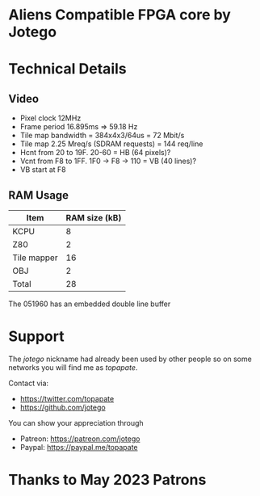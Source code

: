 # Aliens Compatible FPGA core by Jotego

# Technical Details

## Video

- Pixel clock 12MHz
- Frame period 16.895ms => 59.18 Hz
- Tile map bandwidth = 384x4x3/64us = 72 Mbit/s
- Tile map 2.25 Mreq/s (SDRAM requests) = 144 req/line
- Hcnt from 20 to 19F. 20-60 = HB (64 pixels)?
- Vcnt from F8 to 1FF. 1F0 -> F8 -> 110 = VB (40 lines)?
- VB start at F8

## RAM Usage

Item        | RAM size (kB)
------------|-----------
KCPU        |  8
Z80         |  2
Tile mapper | 16
OBJ         |  2
Total       | 28

The 051960 has an embedded double line buffer

# Support

The *jotego* nickname had already been used by other people so on some networks
you will find me as *topapate*.

Contact via:
* https://twitter.com/topapate
* https://github.com/jotego

You can show your appreciation through
* Patreon: https://patreon.com/jotego
* Paypal: https://paypal.me/topapate

# Thanks to May 2023 Patrons
